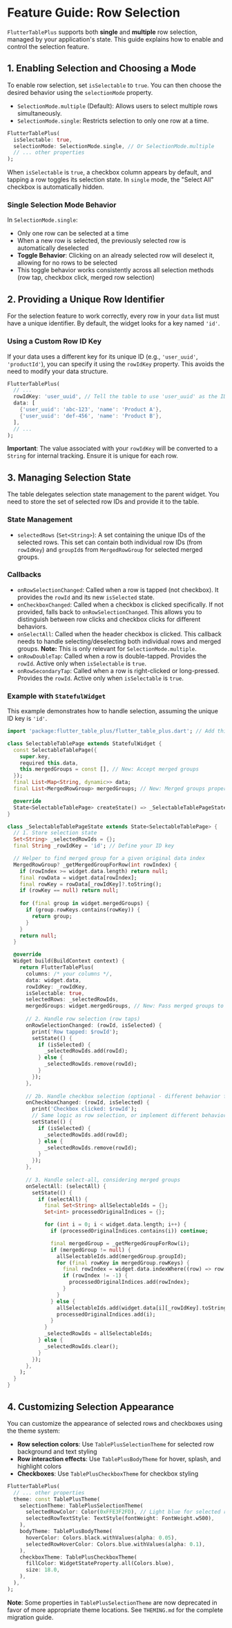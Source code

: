 # Feature Guide: Row Selection

`FlutterTablePlus` supports both **single** and **multiple** row selection, managed by your application's state. This guide explains how to enable and control the selection feature.

## 1. Enabling Selection and Choosing a Mode

To enable row selection, set `isSelectable` to `true`. You can then choose the desired behavior using the `selectionMode` property.

- `SelectionMode.multiple` (Default): Allows users to select multiple rows simultaneously.
- `SelectionMode.single`: Restricts selection to only one row at a time.

```dart
FlutterTablePlus(
  isSelectable: true,
  selectionMode: SelectionMode.single, // Or SelectionMode.multiple
  // ... other properties
);
```

When `isSelectable` is `true`, a checkbox column appears by default, and tapping a row toggles its selection state. In `single` mode, the "Select All" checkbox is automatically hidden.

### Single Selection Mode Behavior

In `SelectionMode.single`:
- Only one row can be selected at a time
- When a new row is selected, the previously selected row is automatically deselected
- **Toggle Behavior**: Clicking on an already selected row will deselect it, allowing for no rows to be selected
- This toggle behavior works consistently across all selection methods (row tap, checkbox click, merged row selection)

## 2. Providing a Unique Row Identifier

For the selection feature to work correctly, every row in your `data` list must have a unique identifier. By default, the widget looks for a key named `'id'`.

### Using a Custom Row ID Key

If your data uses a different key for its unique ID (e.g., `'user_uuid'`, `'productId'`), you can specify it using the `rowIdKey` property. This avoids the need to modify your data structure.

```dart
FlutterTablePlus(
  // ...
  rowIdKey: 'user_uuid', // Tell the table to use 'user_uuid' as the ID
  data: [
    {'user_uuid': 'abc-123', 'name': 'Product A'},
    {'user_uuid': 'def-456', 'name': 'Product B'},
  ],
  // ...
);
```

**Important**: The value associated with your `rowIdKey` will be converted to a `String` for internal tracking. Ensure it is unique for each row.

## 3. Managing Selection State

The table delegates selection state management to the parent widget. You need to store the set of selected row IDs and provide it to the table.

### State Management

- `selectedRows` (`Set<String>`): A set containing the unique IDs of the selected rows. This set can contain both individual row IDs (from `rowIdKey`) and `groupId`s from `MergedRowGroup` for selected merged groups.

### Callbacks

- `onRowSelectionChanged`: Called when a row is tapped (not checkbox). It provides the `rowId` and its new `isSelected` state.
- `onCheckboxChanged`: Called when a checkbox is clicked specifically. If not provided, falls back to `onRowSelectionChanged`. This allows you to distinguish between row clicks and checkbox clicks for different behaviors.
- `onSelectAll`: Called when the header checkbox is clicked. This callback needs to handle selecting/deselecting both individual rows and merged groups. **Note:** This is only relevant for `SelectionMode.multiple`.
- `onRowDoubleTap`: Called when a row is double-tapped. Provides the `rowId`. Active only when `isSelectable` is `true`.
- `onRowSecondaryTap`: Called when a row is right-clicked or long-pressed. Provides the `rowId`. Active only when `isSelectable` is `true`.

### Example with `StatefulWidget`

This example demonstrates how to handle selection, assuming the unique ID key is `'id'`.

```dart
import 'package:flutter_table_plus/flutter_table_plus.dart'; // Add this import

class SelectableTablePage extends StatefulWidget {
  const SelectableTablePage({
    super.key,
    required this.data,
    this.mergedGroups = const [], // New: Accept merged groups
  });
  final List<Map<String, dynamic>> data;
  final List<MergedRowGroup> mergedGroups; // New: Merged groups property

  @override
  State<SelectableTablePage> createState() => _SelectableTablePageState();
}

class _SelectableTablePageState extends State<SelectableTablePage> {
  // 1. Store selection state
  Set<String> _selectedRowIds = {};
  final String _rowIdKey = 'id'; // Define your ID key

  // Helper to find merged group for a given original data index
  MergedRowGroup? _getMergedGroupForRow(int rowIndex) {
    if (rowIndex >= widget.data.length) return null;
    final rowData = widget.data[rowIndex];
    final rowKey = rowData[_rowIdKey]?.toString();
    if (rowKey == null) return null;
    
    for (final group in widget.mergedGroups) {
      if (group.rowKeys.contains(rowKey)) {
        return group;
      }
    }
    return null;
  }

  @override
  Widget build(BuildContext context) {
    return FlutterTablePlus(
      columns: /* your columns */,
      data: widget.data,
      rowIdKey: _rowIdKey,
      isSelectable: true,
      selectedRows: _selectedRowIds,
      mergedGroups: widget.mergedGroups, // New: Pass merged groups to the table
      
      // 2. Handle row selection (row taps)
      onRowSelectionChanged: (rowId, isSelected) {
        print('Row tapped: $rowId');
        setState(() {
          if (isSelected) {
            _selectedRowIds.add(rowId);
          } else {
            _selectedRowIds.remove(rowId);
          }
        });
      },
      
      // 2b. Handle checkbox selection (optional - different behavior for checkbox clicks)
      onCheckboxChanged: (rowId, isSelected) {
        print('Checkbox clicked: $rowId');
        // Same logic as row selection, or implement different behavior
        setState(() {
          if (isSelected) {
            _selectedRowIds.add(rowId);
          } else {
            _selectedRowIds.remove(rowId);
          }
        });
      },
      
      // 3. Handle select-all, considering merged groups
      onSelectAll: (selectAll) {
        setState(() {
          if (selectAll) {
            final Set<String> allSelectableIds = {};
            Set<int> processedOriginalIndices = {};

            for (int i = 0; i < widget.data.length; i++) {
              if (processedOriginalIndices.contains(i)) continue;

              final mergedGroup = _getMergedGroupForRow(i);
              if (mergedGroup != null) {
                allSelectableIds.add(mergedGroup.groupId);
                for (final rowKey in mergedGroup.rowKeys) {
                  final rowIndex = widget.data.indexWhere((row) => row[_rowIdKey]?.toString() == rowKey);
                  if (rowIndex != -1) {
                    processedOriginalIndices.add(rowIndex);
                  }
                }
              } else {
                allSelectableIds.add(widget.data[i][_rowIdKey].toString());
                processedOriginalIndices.add(i);
              }
            }
            _selectedRowIds = allSelectableIds;
          } else {
            _selectedRowIds.clear();
          }
        });
      },
    );
  }
}
```

## 4. Customizing Selection Appearance

You can customize the appearance of selected rows and checkboxes using the theme system:

- **Row selection colors**: Use `TablePlusSelectionTheme` for selected row background and text styling
- **Row interaction effects**: Use `TablePlusBodyTheme` for hover, splash, and highlight colors
- **Checkboxes**: Use `TablePlusCheckboxTheme` for checkbox styling

```dart
FlutterTablePlus(
  // ... other properties
  theme: const TablePlusTheme(
    selectionTheme: TablePlusSelectionTheme(
      selectedRowColor: Color(0xFFE3F2FD), // Light blue for selected rows
      selectedRowTextStyle: TextStyle(fontWeight: FontWeight.w500),
    ),
    bodyTheme: TablePlusBodyTheme(
      hoverColor: Colors.black.withValues(alpha: 0.05),
      selectedRowHoverColor: Colors.blue.withValues(alpha: 0.1),
    ),
    checkboxTheme: TablePlusCheckboxTheme(
      fillColor: WidgetStateProperty.all(Colors.blue),
      size: 18.0,
    ),
  ),
);
```

**Note**: Some properties in `TablePlusSelectionTheme` are now deprecated in favor of more appropriate theme locations. See `THEMING.md` for the complete migration guide.